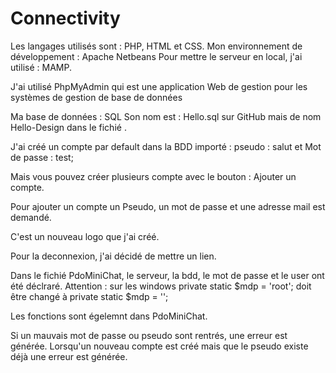 # Connectivity

Les langages utilisés sont : PHP, HTML et CSS.
Mon environnement de développement : Apache Netbeans
Pour mettre le serveur en local, j'ai utilisé : MAMP.

J'ai utilisé PhpMyAdmin qui est une application Web de gestion pour les systèmes de gestion de base de données

Ma base de données : SQL
Son nom est : Hello.sql sur GitHub mais de nom Hello-Design dans le fichié .

J'ai créé un compte par default dans la BDD importé : 
pseudo : salut et 
Mot de passe : test;

Mais vous pouvez créer plusieurs compte avec le bouton : Ajouter un compte.

Pour ajouter un compte un Pseudo, un mot de passe et une adresse mail est demandé.

C'est un nouveau logo que j'ai créé.

Pour la deconnexion, j'ai décidé de mettre un lien.

Dans le fichié PdoMiniChat, le serveur, la bdd, le mot de passe et le user ont été déclraré.
Attention : sur les windows  private static $mdp = 'root'; doit être changé à  private static $mdp = '';

Les fonctions sont égelemnt dans PdoMiniChat.

Si un mauvais mot de passe ou pseudo sont rentrés, une erreur est générée. Lorsqu'un nouveau compte est créé mais que le pseudo existe déjà une erreur est générée.
